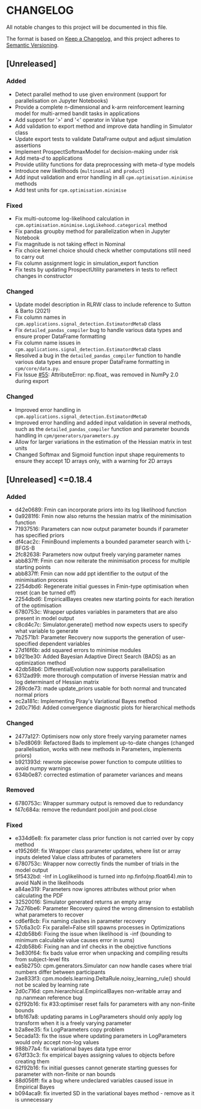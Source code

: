 # CHANGELOG

All notable changes to this project will be documented in this file.

The format is based on [Keep a Changelog](https://keepachangelog.com/en/1.1.0/),
and this project adheres to [Semantic Versioning](https://semver.org/spec/v2.0.0.html).

## [Unreleased]

### Added

- Detect parallel method to use given environment (support for parallelisation on Jupyter Notebooks)
- Provide a complete n-dimensional and k-arm reinforcement learning model for multi-armed bandit tasks in applications
- Add support for '>' and '<' operator in Value type
- Add validation to export method and improve data handling in Simulator class
- Update export tests to validate DataFrame output and adjust simulation assertions
- Implement ProspectSoftmaxModel for decision-making under risk
- Add meta-_d_ to applications
- Provide utility functions for data preprocessing with meta-_d_ type models
- Introduce new likelihoods (`multinomial` and `product`)
- Add input validation and error handling in all `cpm.optimisation.minimise` methods
- Add test units for `cpm.optimisation.minimise`

### Fixed

- Fix multi-outcome log-likelihood calculation in `cpm.optimisation.minimise.LogLikehood.categorical` method
- Fix pandas groupby method for parallelization when in Jupyter Notebook
- Fix magnitude is not taking effect in Nominal
- Fix choice kernel choice should check whether computations still need to carry out
- Fix column assignment logic in simulation_export function
- Fix tests by updating ProspectUtility parameters in tests to reflect changes in constructor

### Changed

- Update model description in RLRW class to include reference to Sutton & Barto (2021)
- Fix column names in `cpm.applications.signal_detection.EstimatordMetaD` class
- Fix `detailed_pandas_compiler` bug to handle various data types and ensure proper DataFrame formatting
- Fix column name issues in `cpm.applications.signal_detection.EstimatordMetaD` class
- Resolved a bug in the `detailed_pandas_compiler` function to handle various data types and ensure proper DataFrame formatting in `cpm/core/data.py`.
- Fix Issue [#55](https://github.com/DevComPsy/cpm/issues/55): AttributeError: np.float_ was removed in NumPy 2.0 during export

### Changed

- Improved error handling in `cpm.applications.signal_detection.EstimatordMetaD`
- Improved error handling and added input validation in several methods, such as the `detailed_pandas_compiler` function and parameter bounds handling in `cpm/generators/parameters.py`
- Allow for larger variations in the estimation of the Hessian matrix in test units
- Changed Softmax and Sigmoid function input shape requirements to ensure they accept 1D arrays only, with a warning for 2D arrays

## [Unreleased] <=0.18.4

### Added

- d42e0689: Fmin can incorporate priors into its log likelihood function
- 0a9281f6: Fmin now also returns the hessian matrix of the minimisation function
- 71937516: Parameters can now output parameter bounds if parameter has specified priors
- df4cac2c: FminBound implements a bounded parameter search with L-BFGS-B
- 2fc82638: Parameters now output freely varying parameter names
- abb837ff: Fmin can now reiterate the minimisation process for multiple starting points
- abb837ff: Fmin can now add ppt identifier to the output of the minimisation process
- 2254dbd6: Regenerate initial guesses in Fmin-type optimisation when reset (can be turned off)
- 2254dbd6: EmpiricalBayes creates new starting points for each iteration of the optimisation
- 6780753c: Wrapper updates variables in parameters that are also present in model output
- c8cd4c7c: Simulator.generate() method now expects users to specify what variable to generate
- 7b2571b1: Parameter Recovery now supports the generation of user-specified dependent variables
- 27d16f6b: add squared errors to minimise modules
- b921be30: Added Bayesian Adaptive Direct Search (BADS) as an optimization method
- 42db58b6: DifferentialEvolution now supports parallelisation
- 6312ad99: more thorough computation of inverse Hessian matrix and log determinant of Hessian matrix
- 289cde73: made update_priors usable for both normal and truncated normal priors
- ec2a181c: Implementing Piray's Variational Bayes method
- 2d0c716d: Added convergence diagnostic plots for hierarchical methods

### Changed

- 2477a127: Optimisers now only store freely varying parameter names
- b7ed8069: Refactored Bads to implement up-to-date changes (changed parallelisation, works with new methods in Parameters, implements priors)
- b921393d: rewrote piecewise power function to compute utilities to avoid numpy warnings
- 634b0e87: corrected estimation of parameter variances and means

### Removed

- 6780753c: Wrapper summary output is removed due to redundancy
- f47c684a: remove the redundant pool.join and pool.close

### Fixed

- e334d6e8: fix parameter class prior function is not carried over by copy method
- e195266f: fix Wrapper class parameter updates, where list or array inputs deleted Value class attributes of parameters
- 6780753c: Wrapper now correctly finds the number of trials in the model output
- 5f5432bd: -Inf in Loglikelihood is turned into np.finfo(np.float64).min to avoid NaN in the likelihoods
- a84ae319: Parameters now ignores attributes without prior when calculating the PDF
- 32520016: Simulator generated returns an empty array
- 7a276be6: Parameter Recovery quired the wrong dimension to establish what parameters to recover
- cd6ef8cb: Fix naming clashes in parameter recovery
- 57c6a3c0: Fix parallel=False still spawns processes in Optimizations
- 42db58b6: Fixing the issue when likelihood is -inf (bounding to minimum calculable value causes error in sums)
- 42db58b6: Fixing nan and inf checks in the obejctive functions
- 3e830f64: fix bads value error when unpacking and compiling results from subject-level fits
- ea5b2750: cpm.generators.Simulator can now handle cases where trial numbers differ between participants
- 2ae833f3: cpm.models.learning.DeltaRule.noisy_learning_rule() should not be scaled by learning rate
- 2d0c716d: cpm.hierarchical.EmpiricalBayes non-writable array and np.nanmean reference bug
- 62f92b16: fix #33:optimiser reset fails for parameters with any non-finite bounds
- bfb167a8: updating params in LogParameters should only apply log transform when it is a freely varying parameter
- b2a8ee35: fix LogParameters copy problem
- 5ecada13: fix the issue where updating parameters in LogParameters would only accept non-log values
- 988b77a4: fix variational bayes data type error
- 67df33c3: fix empirical bayes assigning values to objects before creating them
- 62f92b16: fix initial guesses cannot generate starting guesses for parameter with non-finite or nan bounds
- 88d056ff: fix a bug where undeclared variables caused issue in Empirical Bayes
- b094aca9: fix inverted SD in the variational bayes method - remove as it is unnecessary
